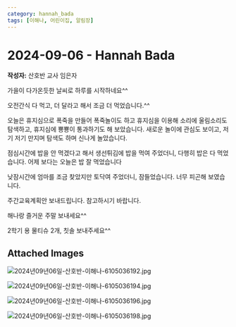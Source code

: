 ```yaml
---
category: hannah_bada
tags: [이해나, 어린이집, 알림장]
---
```


# 2024-09-06 - Hannah Bada

**작성자:** 산호반 교사 임은자  

가을이 다가온듯한 날씨로 하루를 시작하네요^^

오전간식 다 먹고, 더 달라고 해서 조금 더 먹었습니다.^^

오늘은 휴지심으로 폭죽을 만들어 폭죽놀이도 하고 휴지심을 이용해 소리에 울림소리도 탐색하고,  휴지심에 뿅뿅이 통과하기도 해 보았습니다.  새로운 놀이에 관심도 보이고, 저기 저기 만지며 탐색도 하며 신나게 놀았습니다.

점심시간에 밥을 안 먹겠다고 해서 생선튀김에 밥을 먹여 주었더니, 다행히 밥은 다 먹었습니다. 어제 보다는 오늘은 밥 잘 먹었습니다

낮잠시간에 엄마를 조금 찾았지만 토닥여 주었더니, 잠들었습니다. 너무 피곤해 보였습니다.

주간교육계획안 보내드립니다.  참고하시기 바랍니다.

해나랑 즐거운 주말 보내세요^^

2학기 용 물티슈 2개, 칫솔  보내주세요^^

## Attached Images
![2024년09년06일-산호반-이해나-6105036192.jpg](d:\Users\hannah\Downloads\kids\photo\2024년09년06일-산호반-이해나-6105036192.jpg)

![2024년09년06일-산호반-이해나-6105036194.jpg](d:\Users\hannah\Downloads\kids\photo\2024년09년06일-산호반-이해나-6105036194.jpg)

![2024년09년06일-산호반-이해나-6105036196.jpg](d:\Users\hannah\Downloads\kids\photo\2024년09년06일-산호반-이해나-6105036196.jpg)

![2024년09년06일-산호반-이해나-6105036198.jpg](d:\Users\hannah\Downloads\kids\photo\2024년09년06일-산호반-이해나-6105036198.jpg)

